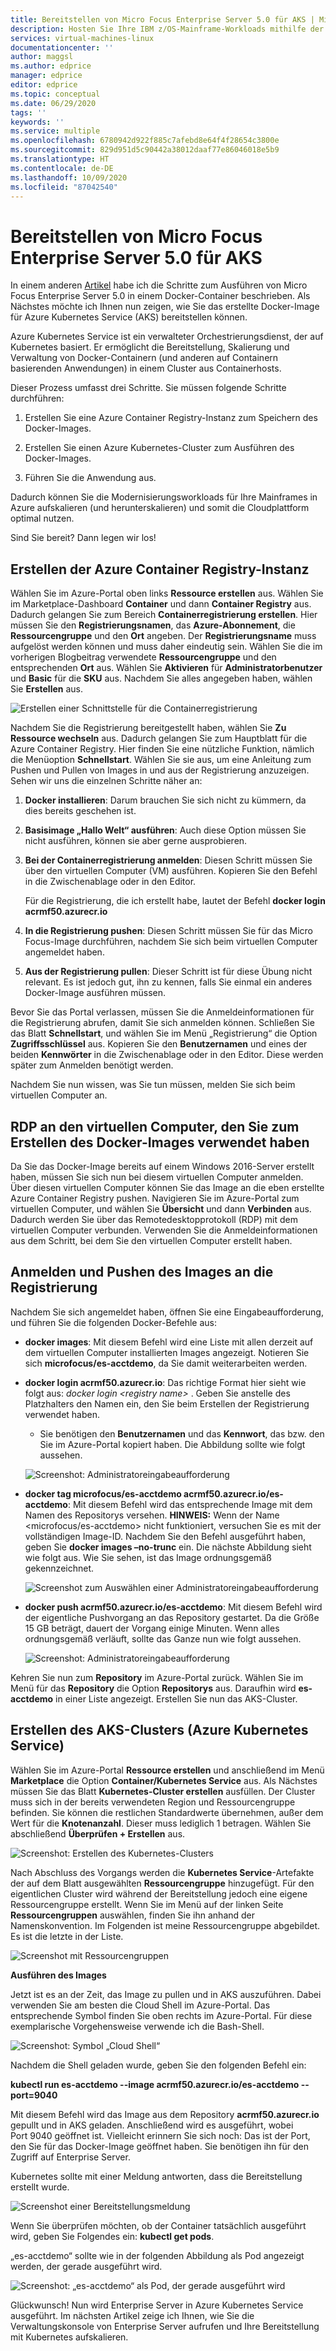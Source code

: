 ```yaml
---
title: Bereitstellen von Micro Focus Enterprise Server 5.0 für AKS | Microsoft-Dokumentation
description: Hosten Sie Ihre IBM z/OS-Mainframe-Workloads mithilfe der Micro Focus-Entwicklungs- und Testumgebung neu auf virtuellen Azure-Computern (VMs).
services: virtual-machines-linux
documentationcenter: ''
author: maggsl
ms.author: edprice
manager: edprice
editor: edprice
ms.topic: conceptual
ms.date: 06/29/2020
tags: ''
keywords: ''
ms.service: multiple
ms.openlocfilehash: 6780942d922f885c7afebd8e64f4f28654c3800e
ms.sourcegitcommit: 829d951d5c90442a38012daaf77e86046018e5b9
ms.translationtype: HT
ms.contentlocale: de-DE
ms.lasthandoff: 10/09/2020
ms.locfileid: "87042540"
---
```

# <a name="deploy-micro-focus-enterprise-server-50-to-aks"></a>Bereitstellen von Micro Focus Enterprise Server 5.0 für AKS

In einem anderen [Artikel](./run-enterprise-server-container.md) habe ich die Schritte zum Ausführen von Micro Focus Enterprise Server 5.0 in einem Docker-Container beschrieben. Als Nächstes möchte ich Ihnen nun zeigen, wie Sie das erstellte Docker-Image für Azure Kubernetes Service (AKS) bereitstellen können.

Azure Kubernetes Service ist ein verwalteter Orchestrierungsdienst, der auf Kubernetes basiert. Er ermöglicht die Bereitstellung, Skalierung und Verwaltung von Docker-Containern (und anderen auf Containern basierenden Anwendungen) in einem Cluster aus Containerhosts.

Dieser Prozess umfasst drei Schritte. Sie müssen folgende Schritte durchführen:

1.  Erstellen Sie eine Azure Container Registry-Instanz zum Speichern des Docker-Images.

2.  Erstellen Sie einen Azure Kubernetes-Cluster zum Ausführen des Docker-Images.

3.  Führen Sie die Anwendung aus.

Dadurch können Sie die Modernisierungsworkloads für Ihre Mainframes in Azure aufskalieren (und herunterskalieren) und somit die Cloudplattform optimal nutzen.

Sind Sie bereit? Dann legen wir los!

## <a name="create-the-azure-container-registry"></a>Erstellen der Azure Container Registry-Instanz

Wählen Sie im Azure-Portal oben links **Ressource erstellen** aus. Wählen Sie im Marketplace-Dashboard **Container** und dann **Container Registry** aus. Dadurch gelangen Sie zum Bereich **Containerregistrierung erstellen**. Hier müssen Sie den **Registrierungsnamen**, das **Azure-Abonnement**, die **Ressourcengruppe** und den **Ort** angeben. Der **Registrierungsname** muss aufgelöst werden können und muss daher eindeutig sein. Wählen Sie die im vorherigen Blogbeitrag verwendete **Ressourcengruppe** und den entsprechenden **Ort** aus. Wählen Sie **Aktivieren** für **Administratorbenutzer** und **Basic** für die **SKU** aus. Nachdem Sie alles angegeben haben, wählen Sie **Erstellen** aus.

![Erstellen einer Schnittstelle für die Containerregistrierung](media/deploy-image-1.png)

Nachdem Sie die Registrierung bereitgestellt haben, wählen Sie **Zu Ressource wechseln** aus. Dadurch gelangen Sie zum Hauptblatt für die Azure Container Registry. Hier finden Sie eine nützliche Funktion, nämlich die Menüoption **Schnellstart**. Wählen Sie sie aus, um eine Anleitung zum Pushen und Pullen von Images in und aus der Registrierung anzuzeigen. Sehen wir uns die einzelnen Schritte näher an:

1.  **Docker installieren**: Darum brauchen Sie sich nicht zu kümmern, da dies bereits geschehen ist.

2.  **Basisimage „Hallo Welt“ ausführen**: Auch diese Option müssen Sie nicht ausführen, können sie aber gerne ausprobieren.

3.  **Bei der Containerregistrierung anmelden**: Diesen Schritt müssen Sie über den virtuellen Computer (VM) ausführen. Kopieren Sie den Befehl in die Zwischenablage oder in den Editor.

    Für die Registrierung, die ich erstellt habe, lautet der Befehl **docker login acrmf50.azurecr.io**

4.  **In die Registrierung pushen**: Diesen Schritt müssen Sie für das Micro Focus-Image durchführen, nachdem Sie sich beim virtuellen Computer angemeldet haben.

5.  **Aus der Registrierung pullen**: Dieser Schritt ist für diese Übung nicht relevant. Es ist jedoch gut, ihn zu kennen, falls Sie einmal ein anderes Docker-Image ausführen müssen.

Bevor Sie das Portal verlassen, müssen Sie die Anmeldeinformationen für die Registrierung abrufen, damit Sie sich anmelden können. Schließen Sie das Blatt **Schnellstart**, und wählen Sie im Menü „Registrierung“ die Option **Zugriffsschlüssel** aus. Kopieren Sie den **Benutzernamen** und eines der beiden **Kennwörter** in die Zwischenablage oder in den Editor. Diese werden später zum Anmelden benötigt werden.

Nachdem Sie nun wissen, was Sie tun müssen, melden Sie sich beim virtuellen Computer an.

## <a name="rdp-to-the-virtual-machine-you-used-to-create-the-docker-image"></a>RDP an den virtuellen Computer, den Sie zum Erstellen des Docker-Images verwendet haben

Da Sie das Docker-Image bereits auf einem Windows 2016-Server erstellt haben, müssen Sie sich nun bei diesem virtuellen Computer anmelden. Über diesen virtuellen Computer können Sie das Image an die eben erstellte Azure Container Registry pushen. Navigieren Sie im Azure-Portal zum virtuellen Computer, und wählen Sie **Übersicht** und dann **Verbinden** aus. Dadurch werden Sie über das Remotedesktopprotokoll (RDP) mit dem virtuellen Computer verbunden. Verwenden Sie die Anmeldeinformationen aus dem Schritt, bei dem Sie den virtuellen Computer erstellt haben.

## <a name="log-in-and-push-the-image-to-the-registry"></a>Anmelden und Pushen des Images an die Registrierung

Nachdem Sie sich angemeldet haben, öffnen Sie eine Eingabeaufforderung, und führen Sie die folgenden Docker-Befehle aus:

-   **docker images**: Mit diesem Befehl wird eine Liste mit allen derzeit auf dem virtuellen Computer installierten Images angezeigt. Notieren Sie sich **microfocus/es-acctdemo**, da Sie damit weiterarbeiten werden.

-   **docker login acrmf50.azurecr.io**: Das richtige Format hier sieht wie folgt aus: *docker login \<registry name\>* . Geben Sie anstelle des Platzhalters den Namen ein, den Sie beim Erstellen der Registrierung verwendet haben.

    -   Sie benötigen den **Benutzernamen** und das **Kennwort**, das bzw. den Sie im Azure-Portal kopiert haben. Die Abbildung sollte wie folgt aussehen.

    ![Screenshot: Administratoreingabeaufforderung](media/deploy-image-2.png)

-   **docker tag microfocus/es-acctdemo acrmf50.azurecr.io/es-acctdemo**: Mit diesem Befehl wird das entsprechende Image mit dem Namen des Repositorys versehen. **HINWEIS:** Wenn der Name \<microfocus/es-acctdemo\> nicht funktioniert, versuchen Sie es mit der vollständigen Image-ID. Nachdem Sie den Befehl ausgeführt haben, geben Sie **docker images –no-trunc** ein. Die nächste Abbildung sieht wie folgt aus. Wie Sie sehen, ist das Image ordnungsgemäß gekennzeichnet.

    ![Screenshot zum Auswählen einer Administratoreingabeaufforderung](media/deploy-image-3.png)

-   **docker push acrmf50.azurecr.io/es-acctdemo**: Mit diesem Befehl wird der eigentliche Pushvorgang an das Repository gestartet. Da die Größe 15 GB beträgt, dauert der Vorgang einige Minuten. Wenn alles ordnungsgemäß verläuft, sollte das Ganze nun wie folgt aussehen.

    ![Screenshot: Administratoreingabeaufforderung](media/deploy-image-4.png)

Kehren Sie nun zum **Repository** im Azure-Portal zurück. Wählen Sie im Menü für das **Repository** die Option **Repositorys** aus. Daraufhin wird **es-acctdemo** in einer Liste angezeigt. Erstellen Sie nun das AKS-Cluster.

## <a name="create-the-azure-kubernetes-aks-cluster"></a>Erstellen des AKS-Clusters (Azure Kubernetes Service)

Wählen Sie im Azure-Portal **Ressource erstellen** und anschließend im Menü **Marketplace** die Option **Container/Kubernetes Service** aus. Als Nächstes müssen Sie das Blatt **Kubernetes-Cluster erstellen** ausfüllen. Der Cluster muss sich in der bereits verwendeten Region und Ressourcengruppe befinden. Sie können die restlichen Standardwerte übernehmen, außer dem Wert für die **Knotenanzahl**. Dieser muss lediglich 1 betragen. Wählen Sie abschließend **Überprüfen + Erstellen** aus.

![Screenshot: Erstellen des Kubernetes-Clusters](media/deploy-image-5.png)

Nach Abschluss des Vorgangs werden die **Kubernetes Service**-Artefakte der auf dem Blatt ausgewählten **Ressourcengruppe** hinzugefügt. Für den eigentlichen Cluster wird während der Bereitstellung jedoch eine eigene Ressourcengruppe erstellt. Wenn Sie im Menü auf der linken Seite **Ressourcengruppen** auswählen, finden Sie ihn anhand der Namenskonvention. Im Folgenden ist meine Ressourcengruppe abgebildet. Es ist die letzte in der Liste.

![Screenshot mit Ressourcengruppen](media/deploy-image-6.png)

**Ausführen des Images**

Jetzt ist es an der Zeit, das Image zu pullen und in AKS auszuführen. Dabei verwenden Sie am besten die Cloud Shell im Azure-Portal. Das entsprechende Symbol finden Sie oben rechts im Azure-Portal. Für diese exemplarische Vorgehensweise verwende ich die Bash-Shell.

![Screenshot: Symbol „Cloud Shell“](media/deploy-image-7.png)

Nachdem die Shell geladen wurde, geben Sie den folgenden Befehl ein:

**kubectl run es-acctdemo --image acrmf50.azurecr.io/es-acctdemo --port=9040**

Mit diesem Befehl wird das Image aus dem Repository **acrmf50.azurecr.io** gepullt und in AKS geladen. Anschließend wird es ausgeführt, wobei Port 9040 geöffnet ist. Vielleicht erinnern Sie sich noch: Das ist der Port, den Sie für das Docker-Image geöffnet haben. Sie benötigen ihn für den Zugriff auf Enterprise Server.

Kubernetes sollte mit einer Meldung antworten, dass die Bereitstellung erstellt wurde.

![Screenshot einer Bereitstellungsmeldung](media/deploy-image-8.jpg)

Wenn Sie überprüfen möchten, ob der Container tatsächlich ausgeführt wird, geben Sie Folgendes ein: **kubectl get pods**.

„es-acctdemo“ sollte wie in der folgenden Abbildung als Pod angezeigt werden, der gerade ausgeführt wird.

![Screenshot: „es-acctdemo“ als Pod, der gerade ausgeführt wird](media/deploy-image-9.png)

Glückwunsch! Nun wird Enterprise Server in Azure Kubernetes Service ausgeführt. Im nächsten Artikel zeige ich Ihnen, wie Sie die Verwaltungskonsole von Enterprise Server aufrufen und Ihre Bereitstellung mit Kubernetes aufskalieren.
